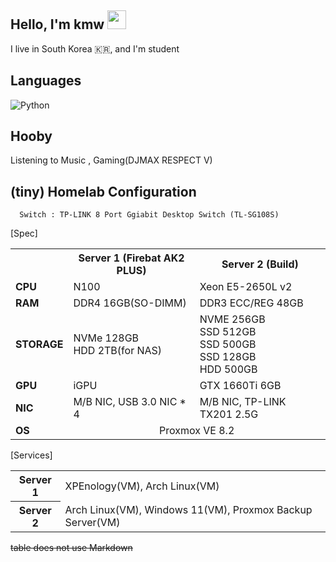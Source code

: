 ## Hello, I'm kmw <img src="https://raw.githubusercontent.com/aemmadi/aemmadi/master/wave.gif" width="30px">
I live in South Korea 🇰🇷, and I'm student

## Languages
![Python](https://img.shields.io/badge/-Python-black?style=flat-square&logo=Python)

## 
## Hooby
Listening to Music , Gaming(DJMAX RESPECT V)

## (tiny) Homelab Configuration
```
  Switch : TP-LINK 8 Port Ggiabit Desktop Switch (TL-SG108S)
```
[Spec]
<table>
  <tr>
    <th></th>
    <th>Server 1 (Firebat AK2 PLUS)</th>
    <th>Server 2 (Build)</th>
  </tr>
  <tr>
    <td><strong>CPU</strong></td>
    <td>N100</td>
    <td>Xeon E5-2650L v2</td>
  </tr>
  <tr>
    <td><strong>RAM</strong></td>
    <td>DDR4 16GB(SO-DIMM)</td>
    <td>DDR3 ECC/REG 48GB</td>
  </tr>
  <tr>
    <td><strong>STORAGE</strong></td>
    <td>NVMe 128GB <br> HDD 2TB(for NAS)</td>
    <td>NVME 256GB <br> SSD 512GB <br> SSD 500GB <br> SSD 128GB <br> HDD 500GB</td>
  </tr>
  <tr>
    <td><strong>GPU</strong></td>
    <td>iGPU</td>
    <td>GTX 1660Ti 6GB</td>
  </tr>
  <tr>
    <td><strong>NIC</strong></td>
    <td>M/B NIC, USB 3.0 NIC * 4</td>
    <td>M/B NIC, TP-LINK TX201 2.5G</td>
  <tr>
    <td><strong>OS</strong></td>
    <td colspan="2" align="center">Proxmox VE 8.2</td>
  </tr>
</table>

[Services]
<table>
  <tr>
    <th>Server 1</th>
    <td>XPEnology(VM), Arch Linux(VM)</td>
  </tr>
  <tr>
    <th>Server 2</th>
    <td>Arch Linux(VM), Windows 11(VM), Proxmox Backup Server(VM)</td>
  </tr>
</table>

~~table does not use Markdown~~
